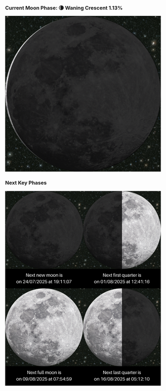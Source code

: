 ### Current Moon Phase: 🌘 Waning Crescent 1.13%
![Moon Phase](moonphase.png)
### Next Key Phases
![Gallery](gallery.png)